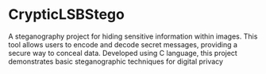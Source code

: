# CrypticLSBStego
A steganography project for hiding sensitive information within images. This tool allows users to encode and decode secret messages, providing a secure way to conceal data. Developed using C language, this project demonstrates basic steganographic techniques for digital privacy
